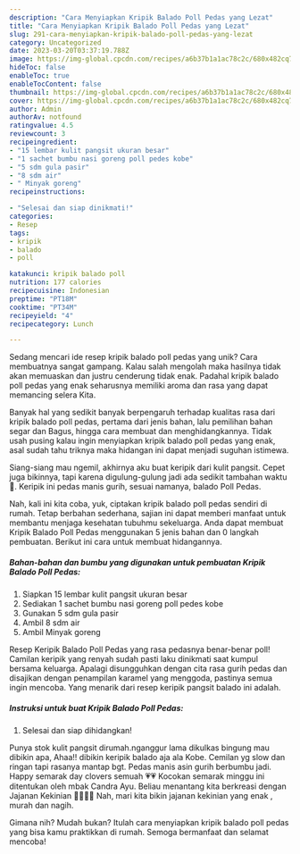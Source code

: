 ```yaml
---
description: "Cara Menyiapkan Kripik Balado Poll Pedas yang Lezat"
title: "Cara Menyiapkan Kripik Balado Poll Pedas yang Lezat"
slug: 291-cara-menyiapkan-kripik-balado-poll-pedas-yang-lezat
category: Uncategorized
date: 2023-03-20T03:37:19.788Z
image: https://img-global.cpcdn.com/recipes/a6b37b1a1ac78c2c/680x482cq70/kripik-balado-poll-pedas-foto-resep-utama.jpg
hideToc: false
enableToc: true
enableTocContent: false
thumbnail: https://img-global.cpcdn.com/recipes/a6b37b1a1ac78c2c/680x482cq70/kripik-balado-poll-pedas-foto-resep-utama.jpg
cover: https://img-global.cpcdn.com/recipes/a6b37b1a1ac78c2c/680x482cq70/kripik-balado-poll-pedas-foto-resep-utama.jpg
author: Admin
authorAv: notfound
ratingvalue: 4.5
reviewcount: 3
recipeingredient:
- "15 lembar kulit pangsit ukuran besar"
- "1 sachet bumbu nasi goreng poll pedes kobe"
- "5 sdm gula pasir"
- "8 sdm air"
- " Minyak goreng"
recipeinstructions:

- "Selesai dan siap dinikmati!"
categories:
- Resep
tags:
- kripik
- balado
- poll

katakunci: kripik balado poll 
nutrition: 177 calories
recipecuisine: Indonesian
preptime: "PT18M"
cooktime: "PT34M"
recipeyield: "4"
recipecategory: Lunch

---
```





Sedang mencari ide resep kripik balado poll pedas yang unik? Cara membuatnya sangat gampang. Kalau salah mengolah maka hasilnya tidak akan memuaskan dan justru cenderung tidak enak. Padahal kripik balado poll pedas yang enak seharusnya memiliki aroma dan rasa yang dapat memancing selera Kita.





Banyak hal yang sedikit banyak berpengaruh terhadap kualitas rasa dari kripik balado poll pedas, pertama dari jenis bahan, lalu pemilihan bahan segar dan Bagus, hingga cara membuat dan menghidangkannya. Tidak usah pusing kalau ingin menyiapkan kripik balado poll pedas yang enak,      asal sudah tahu triknya maka hidangan ini dapat menjadi suguhan istimewa.














Siang-siang mau ngemil, akhirnya aku buat keripik dari kulit pangsit. Cepet juga bikinnya, tapi karena digulung-gulung jadi ada sedikit tambahan waktu 🤭. Keripik ini pedas manis gurih, sesuai namanya, balado Poll Pedas.






Nah, kali ini kita coba, yuk, ciptakan kripik balado poll pedas sendiri di rumah. Tetap berbahan sederhana, sajian ini dapat memberi manfaat untuk membantu menjaga kesehatan tubuhmu sekeluarga. Anda dapat membuat Kripik Balado Poll Pedas menggunakan 5 jenis bahan dan 0 langkah pembuatan. Berikut ini cara untuk membuat hidangannya.

<!--inarticleads1-->

##### Bahan-bahan dan bumbu yang digunakan untuk pembuatan Kripik Balado Poll Pedas:

1. Siapkan 15 lembar kulit pangsit ukuran besar
1. Sediakan 1 sachet bumbu nasi goreng poll pedes kobe
1. Gunakan 5 sdm gula pasir
1. Ambil 8 sdm air
1. Ambil  Minyak goreng


Resep Keripik Balado Poll Pedas yang rasa pedasnya benar-benar poll! Camilan keripik yang renyah sudah pasti laku dinikmati saat kumpul bersama keluarga. Apalagi disungguhkan dengan cita rasa gurih pedas dan disajikan dengan penampilan karamel yang menggoda, pastinya semua ingin mencoba. Yang menarik dari resep keripik pangsit balado ini adalah. 

<!--inarticleads2-->

##### Instruksi untuk buat Kripik Balado Poll Pedas:


1. Selesai dan siap dihidangkan!

Punya stok kulit pangsit dirumah.nganggur lama dikulkas bingung mau dibikin apa, Ahaa!! dibikin keripik balado aja ala Kobe. Cemilan yg slow dan ringan tapi rasanya mantap bgt. Pedas manis asin gurih berbumbu jadi. Happy semarak day clovers semuah 💗💗 Kocokan semarak minggu ini ditentukan oleh mbak Candra Ayu. Beliau menantang kita berkreasi dengan Jajanan Kekinian 💃🏻💃🏻 Nah, mari kita bikin jajanan kekinian yang enak , murah dan nagih. 

Gimana nih? Mudah bukan? Itulah cara menyiapkan kripik balado poll pedas yang bisa kamu praktikkan di rumah. Semoga bermanfaat dan selamat mencoba!
